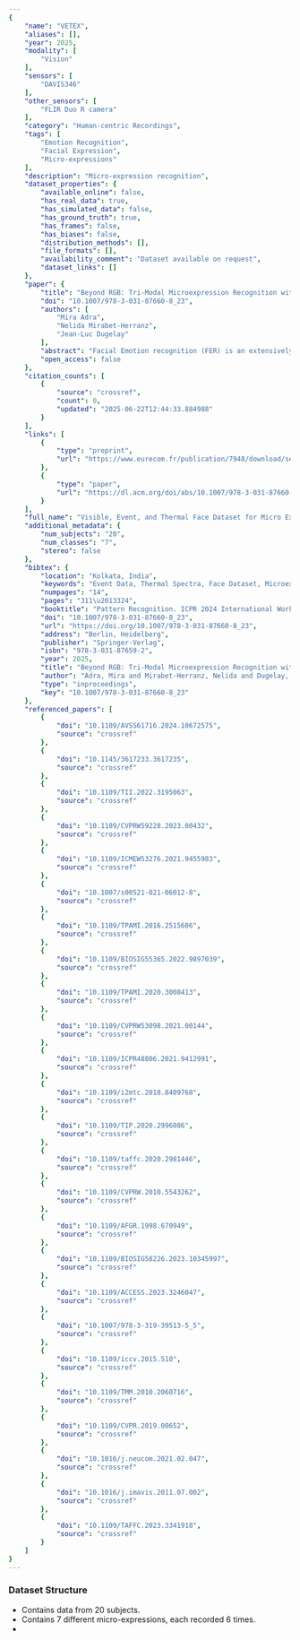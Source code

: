 ```yaml
---
{
    "name": "VETEX",
    "aliases": [],
    "year": 2025,
    "modality": [
        "Vision"
    ],
    "sensors": [
        "DAVIS346"
    ],
    "other_sensors": [
        "FLIR Duo R camera"
    ],
    "category": "Human-centric Recordings",
    "tags": [
        "Emotion Recognition",
        "Facial Expression",
        "Micro-expressions"
    ],
    "description": "Micro-expression recognition",
    "dataset_properties": {
        "available_online": false,
        "has_real_data": true,
        "has_simulated_data": false,
        "has_ground_truth": true,
        "has_frames": false,
        "has_biases": false,
        "distribution_methods": [],
        "file_formats": [],
        "availability_comment": "Dataset available on request",
        "dataset_links": []
    },
    "paper": {
        "title": "Beyond RGB: Tri-Modal Microexpression Recognition with\u00a0RGB, Thermal, and\u00a0Event Data",
        "doi": "10.1007/978-3-031-87660-8_23",
        "authors": [
            "Mira Adra",
            "Nelida Mirabet-Herranz",
            "Jean-Luc Dugelay"
        ],
        "abstract": "Facial Emotion recognition (FER) is an extensively studied computer vision task that aims at identifying and categorizing emotional expressions depicted on a human face, such as anger, fear, or happiness. Due to the subjective nature of feelings, deep learning models may struggle to learn implicit information about a person\u2019s emotions, leading to inaccuracies in existing methods. In this work, we aim to estimate microexpressions\u2014small facial movements that can indicate underlying feelings, as described in the Facial Action Coding System (FACS)\u2014from face videos, as these facial movements provide explicit information that is more easily perceivable by deep learning architectures. Furthermore, despite the evolution of FER technologies driven by advancements in neural network architectures and the exploration of new sensing technologies, there is a significant shortage of datasets that leverage these emerging modalities, which limits the progress of research in this field. In our study, we aim to explore and compare the feasibility of using different input data modalities, visible, thermal, and event, as training and testing data for a CNN baseline network by presenting a pioneering dataset that integrates these three modalities, each annotated with detailed Facial Action Units (FAUs) present in the FACS. Our proposed Visible, Event, and Thermal Face Dataset for Micro Expression Recognition (VETEX) containing 2506 face videos is available upon request.",
        "open_access": false
    },
    "citation_counts": [
        {
            "source": "crossref",
            "count": 0,
            "updated": "2025-06-22T12:44:33.884988"
        }
    ],
    "links": [
        {
            "type": "preprint",
            "url": "https://www.eurecom.fr/publication/7948/download/sec-publi-7948_1.pdf"
        },
        {
            "type": "paper",
            "url": "https://dl.acm.org/doi/abs/10.1007/978-3-031-87660-8_23"
        }
    ],
    "full_name": "Visible, Event, and Thermal Face Dataset for Micro Expression Recognition (VETEX)",
    "additional_metadata": {
        "num_subjects": "20",
        "num_classes": "7",
        "stereo": false
    },
    "bibtex": {
        "location": "Kolkata, India",
        "keywords": "Event Data, Thermal Spectra, Face Dataset, Microexpression, Facial Emotion Recognition, Tri-modal dataset",
        "numpages": "14",
        "pages": "311\u2013324",
        "booktitle": "Pattern Recognition. ICPR 2024 International Workshops and Challenges: Kolkata, India, December 1, 2024, Proceedings, Part II",
        "doi": "10.1007/978-3-031-87660-8_23",
        "url": "https://doi.org/10.1007/978-3-031-87660-8_23",
        "address": "Berlin, Heidelberg",
        "publisher": "Springer-Verlag",
        "isbn": "978-3-031-87659-2",
        "year": 2025,
        "title": "Beyond RGB: Tri-Modal Microexpression Recognition with&nbsp;RGB, Thermal, and&nbsp;Event Data",
        "author": "Adra, Mira and Mirabet-Herranz, Nelida and Dugelay, Jean-Luc",
        "type": "inproceedings",
        "key": "10.1007/978-3-031-87660-8_23"
    },
    "referenced_papers": [
        {
            "doi": "10.1109/AVSS61716.2024.10672575",
            "source": "crossref"
        },
        {
            "doi": "10.1145/3617233.3617235",
            "source": "crossref"
        },
        {
            "doi": "10.1109/TII.2022.3195063",
            "source": "crossref"
        },
        {
            "doi": "10.1109/CVPRW59228.2023.00432",
            "source": "crossref"
        },
        {
            "doi": "10.1109/ICMEW53276.2021.9455983",
            "source": "crossref"
        },
        {
            "doi": "10.1007/s00521-021-06012-8",
            "source": "crossref"
        },
        {
            "doi": "10.1109/TPAMI.2016.2515606",
            "source": "crossref"
        },
        {
            "doi": "10.1109/BIOSIG55365.2022.9897039",
            "source": "crossref"
        },
        {
            "doi": "10.1109/TPAMI.2020.3008413",
            "source": "crossref"
        },
        {
            "doi": "10.1109/CVPRW53098.2021.00144",
            "source": "crossref"
        },
        {
            "doi": "10.1109/ICPR48806.2021.9412991",
            "source": "crossref"
        },
        {
            "doi": "10.1109/i2mtc.2018.8409768",
            "source": "crossref"
        },
        {
            "doi": "10.1109/TIP.2020.2996086",
            "source": "crossref"
        },
        {
            "doi": "10.1109/taffc.2020.2981446",
            "source": "crossref"
        },
        {
            "doi": "10.1109/CVPRW.2010.5543262",
            "source": "crossref"
        },
        {
            "doi": "10.1109/AFGR.1998.670949",
            "source": "crossref"
        },
        {
            "doi": "10.1109/BIOSIG58226.2023.10345997",
            "source": "crossref"
        },
        {
            "doi": "10.1109/ACCESS.2023.3246047",
            "source": "crossref"
        },
        {
            "doi": "10.1007/978-3-319-39513-5_5",
            "source": "crossref"
        },
        {
            "doi": "10.1109/iccv.2015.510",
            "source": "crossref"
        },
        {
            "doi": "10.1109/TMM.2010.2060716",
            "source": "crossref"
        },
        {
            "doi": "10.1109/CVPR.2019.00652",
            "source": "crossref"
        },
        {
            "doi": "10.1016/j.neucom.2021.02.047",
            "source": "crossref"
        },
        {
            "doi": "10.1016/j.imavis.2011.07.002",
            "source": "crossref"
        },
        {
            "doi": "10.1109/TAFFC.2023.3341918",
            "source": "crossref"
        }
    ]
}
---
```


### Dataset Structure

- Contains data from 20 subjects.
- Contains 7 different micro-expressions, each recorded 6 times.
-
